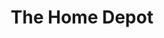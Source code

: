 ---
title: "The Home Depot"
url: /colorado-springs/the-home-depot-southgate-road/
shop: doityourself
---